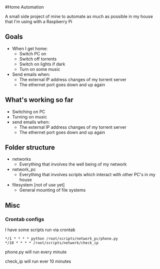 #Home Automation

A small side project of mine to automate as much as possible in my house that I'm using with a Raspberry Pi

## Goals
 - When I get home:
 	- Switch PC on
 	- Switch off torrents
 	- Switch on lights if dark
 	- Turn on some music
 - Send emails when:
 	- The external IP address changes of my torrent server
 	- The ethernet port goes down and up again

## What's working so far
 - Switching on PC
 - Turning on music
 - send emails when:
 	- The external IP address changes of my torrent server
 	- The ethernet port goes down and up again

## Folder structure
 - networks
 	- Everything that involves the well being of my network
 - network_pc
 	- Everything that involves scripts which interact with other PC's in my house
 - filesystem [not of use yet]
 	- General mounting of file systems

## Misc

### Crontab configs
I have some scripts run via crontab

	*/1 * * * * python /root/scripts/network_pc/phone.py
	*/10 * * * * /root/scripts/network/check_ip

phone.py will run every minute

check_ip will run ever 10 minutes